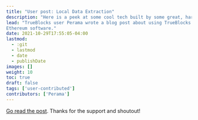 ```yaml
---
title: "User post: Local Data Extraction"
description: "Here is a peek at some cool tech built by some great, hard-working people."
lead: "TrueBlocks user Perama wrote a blog post about using TrueBlocks and some other
Ethereum software."
date: 2021-10-29T17:55:05-04:00
lastmod:
  - :git
  - lastmod
  - date
  - publishDate
images: []
weight: 10
toc: true
draft: false
tags: ['user-contributed']
contributors: ['Perama']
---
```


[Go read the post](https://perama-v.github.io/ethereum/local-data).
Thanks for the support and shoutout!

